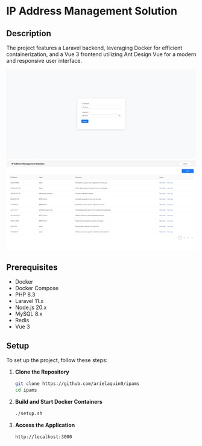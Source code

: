 # IP Address Management Solution

## Description

The project features a Laravel backend, leveraging Docker for efficient containerization, and a Vue 3 frontend utilizing Ant Design Vue for a modern and responsive user interface.

![Login page](frontend/public/assets/login.jpg)
![Home page](frontend/public/assets/home.jpg)

## Prerequisites

- Docker
- Docker Compose
- PHP 8.3
- Laravel 11.x
- Node.js 20.x
- MySQL 8.x
- Redis
- Vue 3

## Setup

To set up the project, follow these steps:

1. **Clone the Repository**
   ```bash
   git clone https://github.com/arielaquin0/ipams
   cd ipams

2. **Build and Start Docker Containers**
    ```bash
   ./setup.sh

3. **Access the Application**
    ```bash
   http://localhost:3000

